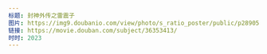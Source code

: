 ```yaml
---
标题: 封神外传之雷震子
图片: https://img9.doubanio.com/view/photo/s_ratio_poster/public/p2890539276.webp
链接: https://movie.douban.com/subject/36353413/
时时: 2023
---
```

